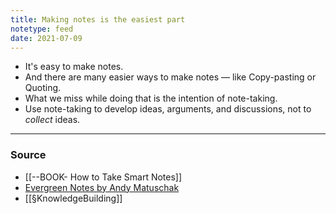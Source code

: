 ```yaml
---
title: Making notes is the easiest part
notetype: feed
date: 2021-07-09
---
```


- It's easy to make notes.
- And there are many easier ways to make notes — like Copy-pasting or Quoting.
- What we miss while doing that is the intention of note-taking.
- Use note-taking to develop ideas, arguments, and discussions, not to *collect* ideas.

---

### Source
- [[--BOOK- How to Take Smart Notes]]
- [Evergreen Notes by Andy Matuschak](https://notes.andymatuschak.org/z4SDCZQeRo4xFEQ8H4qrSqd68ucpgE6LU155C) 
- [[§KnowledgeBuilding]]